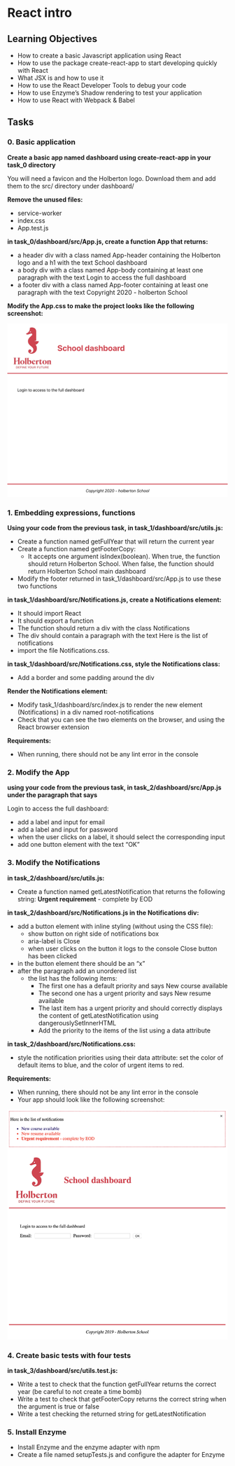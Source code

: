# React intro

## Learning Objectives

- How to create a basic Javascript application using React
- How to use the package create-react-app to start developing quickly with React
- What JSX is and how to use it
- How to use the React Developer Tools to debug your code
- How to use Enzyme’s Shadow rendering to test your application
- How to use React with Webpack & Babel

## Tasks

### 0. Basic application

**Create a basic app named dashboard using create-react-app in your task_0 directory**

You will need a favicon and the Holberton logo. Download them and add them to the src/ directory under dashboard/

**Remove the unused files:**

- service-worker
- index.css
- App.test.js

**in task_0/dashboard/src/App.js, create a function App that returns:**

- a header div with a class named App-header containing the Holberton logo and a h1 with the text School dashboard
- a body div with a class named App-body containing at least one paragraph with the text Login to access the full dashboard
- a footer div with a class named App-footer containing at least one paragraph with the text Copyright 2020 - holberton School

**Modify the App.css to make the project looks like the following screenshot:**

![task 0](/react_intro/media/task_0_img.png)

### 1. Embedding expressions, functions

**Using your code from the previous task, in task_1/dashboard/src/utils.js:**

- Create a function named getFullYear that will return the current year
- Create a function named getFooterCopy:
  - It accepts one argument isIndex(boolean). When true, the function should return Holberton School. When false, the function should return Holberton School main dashboard
- Modify the footer returned in task_1/dashboard/src/App.js to use these two functions

**in task_1/dashboard/src/Notifications.js, create a Notifications element:**

- It should import React
- It should export a function
- The function should return a div with the class Notifications
- The div should contain a paragraph with the text Here is the list of notifications
- import the file Notifications.css.

**in task_1/dashboard/src/Notifications.css, style the Notifications class:**

- Add a border and some padding around the div

**Render the Notifications element:**

- Modify task_1/dashboard/src/index.js to render the new element (Notifications) in a div named root-notifications
- Check that you can see the two elements on the browser, and using the React browser extension

**Requirements:**

- When running, there should not be any lint error in the console

### 2. Modify the App

**using your code from the previous task, in task_2/dashboard/src/App.js under the paragraph that says**

Login to access the full dashboard:

- add a label and input for email
- add a label and input for password
- when the user clicks on a label, it should select the corresponding input
- add one button element with the text “OK”

### 3. Modify the Notifications

**in task_2/dashboard/src/utils.js:**

- Create a function named getLatestNotification that returns the following string: <strong>Urgent requirement</strong> - complete by EOD

**in task_2/dashboard/src/Notifications.js in the Notifications div:**

- add a button element with inline styling (without using the CSS file):
  - show button on right side of notifications box
  - aria-label is Close
  - when user clicks on the button it logs to the console Close button has been clicked
- in the button element there should be an “x”
- after the paragraph add an unordered list
  - the list has the following items:
    - The first one has a default priority and says New course available
    - The second one has a urgent priority and says New resume available
    - The last item has a urgent priority and should correctly displays the content of getLatestNotification using dangerouslySetInnerHTML
    - Add the priority to the items of the list using a data attribute

**in task_2/dashboard/src/Notifications.css:**

- style the notification priorities using their data attribute: set the color of default items to blue, and the color of urgent items to red.

**Requirements:**

- When running, there should not be any lint error in the console
- Your app should look like the following screenshot:

![task 3](/react_intro/media/task_3_img.png)

### 4. Create basic tests with four tests

**in task_3/dashboard/src/utils.test.js:**

- Write a test to check that the function getFullYear returns the correct year (be careful to not create a time bomb)
- Write a test to check that getFooterCopy returns the correct string when the argument is true or false
- Write a test checking the returned string for getLatestNotification

### 5. Install Enzyme

- Install Enzyme and the enzyme adapter with npm
- Create a file named setupTests.js and configure the adapter for Enzyme
